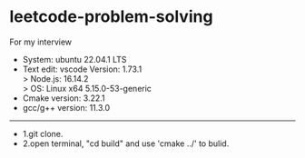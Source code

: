 # leetcode-problem-solving
For my interview

* System: ubuntu 22.04.1 LTS
* Text edit: vscode Version: 1.73.1  
        > Node.js: 16.14.2  
        > OS: Linux x64 5.15.0-53-generic  
* Cmake version: 3.22.1 
* gcc/g++ version: 11.3.0
-----------------------------------------------------------  
* 1.git clone.
* 2.open terminal, "cd build" and use 'cmake ../' to bulid.
